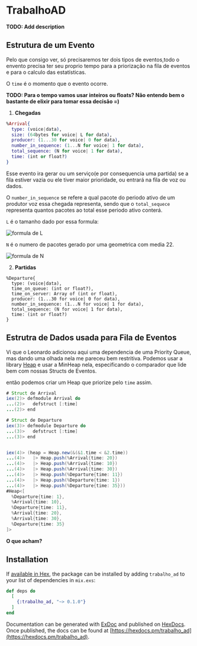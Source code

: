 # TrabalhoAD

**TODO: Add description**

## Estrutura de um Evento

Pelo que consigo ver, só precisaremos ter dois tipos de eventos,todo o
envento precisa ter seu proprio tempo para a priorização na fila de 
eventos e para o calculo das estatísticas.

O `time` é o momento que o evento ocorre.



**TODO: Para o tempo vamos usar inteiros ou floats? Não entendo bem o bastante
de elixir para tomar essa decisão =)**

1. **Chegadas**

```elixir
%Arrival{
  type: (voice|data),
  size: (64bytes for voice| L for data),
  producer: (1...30 for voice| 0 for data),
  number_in_sequence: (1...N for voice| 1 for data),
  total_sequence: (N for voice| 1 for data),
  time: (int or float?)
}
```

Esse evento ira gerar ou um serviço(e por consequencia uma partida) se 
a fila estiver vazia ou ele tiver maior prioridade, ou entrará na fila 
de voz ou dados.

O `number_in_sequence` se refere a qual pacote do periodo ativo de um 
produtor voz essa chegada representa, sendo que o `total_sequece` representa
quantos pacotes ao total esse periodo ativo conterá.

`L` é o tamanho dado por essa formula:

![formula de L](https://i.gyazo.com/4750648b9e5daeef32c6e416899ba577.png)

`N` é o numero de pacotes gerado por uma geometrica com media 22.

![formula de N](https://i.gyazo.com/18841a6a73718e60a6ca3258a1e4faa8.png)


2. **Partidas**
 
```
%Departure{
  type: (voice|data),
  time_on_queue: (int or float?),
  time_on_server: Array of (int or float),
  producer: (1...30 for voice| 0 for data),
  number_in_sequence: (1...N for voice| 1 for data),
  total_sequence: (N for voice| 1 for data),
  time: (int or float?)
}
```

## Estrutra de Dados usada para Fila de Eventos

Vi que o Leonardo adicionou aqui uma dependencia de uma Priority Queue, mas dando
uma olhada nela me pareceu bem restritiva. Podemos usar a library 
[Heap](https://hexdocs.pm/heap/Heap.html#summary) e usar a MinHeap nela,
especificando o comparador que lide bem com nossas Structs de Eventos.

então podemos criar um Heap que priorize pelo `time` assim.

```java
# Struct de Arrival
iex(2)> defmodule Arrival do
...(2)>   defstruct [:time]
...(2)> end

# Struct de Departure
iex(3)> defmodule Departure do
...(3)>   defstruct [:time]
...(3)> end


iex(4)> (heap = Heap.new(&(&1.time < &2.time))
...(4)>   |> Heap.push(%Arrival{time: 20})
...(4)>   |> Heap.push(%Arrival{time: 10})
...(4)>   |> Heap.push(%Arrival{time: 30})
...(4)>   |> Heap.push(%Departure{time: 11})
...(4)>   |> Heap.push(%Departure{time: 1})
...(4)>   |> Heap.push(%Departure{time: 35}))
#Heap<[
  %Departure{time: 1},
  %Arrival{time: 10},
  %Departure{time: 11},
  %Arrival{time: 20},
  %Arrival{time: 30},
  %Departure{time: 35}
]>

```

**O que acham?**


## Installation

If [available in Hex](https://hex.pm/docs/publish), the package can be installed
by adding `trabalho_ad` to your list of dependencies in `mix.exs`:

```elixir
def deps do
  [
    {:trabalho_ad, "~> 0.1.0"}
  ]
end
```

Documentation can be generated with [ExDoc](https://github.com/elixir-lang/ex_doc)
and published on [HexDocs](https://hexdocs.pm). Once published, the docs can
be found at [https://hexdocs.pm/trabalho_ad](https://hexdocs.pm/trabalho_ad).
